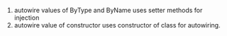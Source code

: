 1. autowire values of ByType and ByName uses setter methods for injection
2. autowire value of constructor uses constructor of class for autowiring.
